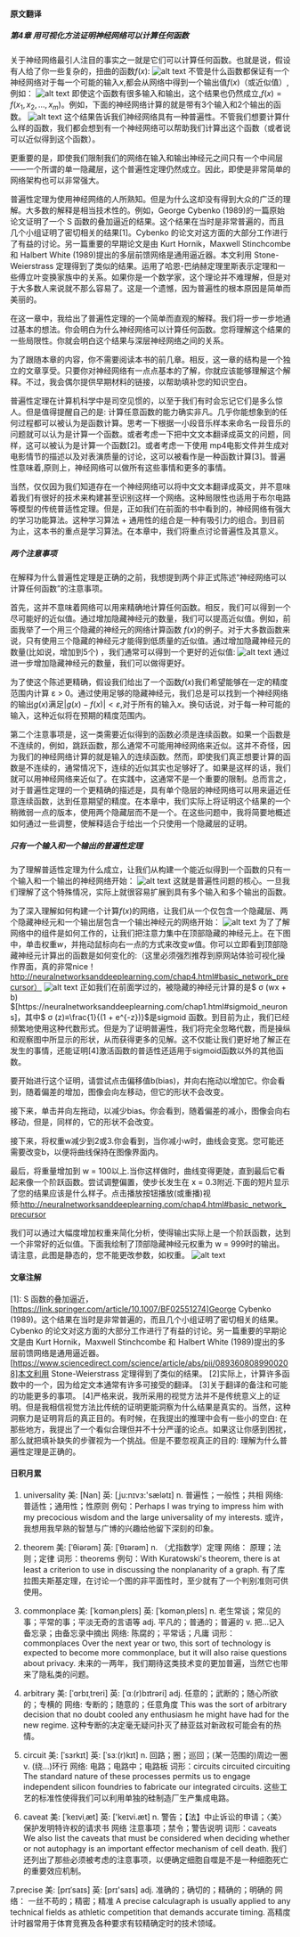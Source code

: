 #### 原文翻译

##### 第4章 用可视化方法证明神经网络可以计算任何函数

关于神经网络最引人注目的事实之一就是它们可以计算任何函数。也就是说，假设有人给了你一些复杂的，扭曲的函数$f(x)$:
![alt text](image.png)
不管是什么函数都保证有一个神经网络对于每一个可能的输入$x$,都会从网络中得到一个输出值$f(x)$（或近似值）,例如：
![alt text](image-1.png)
即使这个函数有很多输入和输出，这个结果也仍然成立,$f(x)=f(x_1,x_2,...,x_m)$。例如，下面的神经网络计算的就是带有3个输入和2个输出的函数。
![alt text](image-2.png)
这个结果告诉我们神经网络具有一种普遍性。不管我们想要计算什么样的函数，我们都会想到有一个神经网络可以帮助我们计算出这个函数（或者说可以近似得到这个函数）。

更重要的是，即使我们限制我们的网络在输入和输出神经元之间只有一个中间层——一个所谓的单一隐藏层，这个普遍性定理仍然成立。因此，即使是非常简单的网络架构也可以非常强大。

普遍性定理为使用神经网络的人所熟知。但是为什么这却没有得到大众的广泛的理解。大多数的解释是相当技术性的。例如，George Cybenko (1989)的一篇原始论文证明了一个 S 函数的叠加逼近的结果。这个结果在当时是非常普遍的，而且几个小组证明了密切相关的结果[1]。Cybenko 的论文对这方面的大部分工作进行了有益的讨论。另一篇重要的早期论文是由 Kurt Hornik，Maxwell Stinchcombe 和 Halbert White (1989)提出的多层前馈网络是通用逼近器。本文利用 Stone-Weierstrass 定理得到了类似的结果。运用了哈恩-巴纳赫定理里斯表示定理和一些傅立叶变换家族中的关系。如果你是一个数学家，这个理论并不难理解，但是对于大多数人来说就不那么容易了。这是一个遗憾，因为普遍性的根本原因是简单而美丽的。

在这一章中，我给出了普遍性定理的一个简单而直观的解释。我们将一步一步地通过基本的想法。你会明白为什么神经网络可以计算任何函数。您将理解这个结果的一些局限性。你就会明白这个结果与深层神经网络之间的关系。

为了跟随本章的内容，你不需要阅读本书的前几章。相反，这一章的结构是一个独立的文章享受。只要你对神经网络有一点点基本的了解，你就应该能够理解这个解释。不过，我会偶尔提供早期材料的链接，以帮助填补您的知识空白。

普遍性定理在计算机科学中是司空见惯的，以至于我们有时会忘记它们是多么惊人。但是值得提醒自己的是: 计算任意函数的能力确实非凡。几乎你能想象到的任何过程都可以被认为是函数计算。思考一下根据一小段音乐样本来命名一段音乐的问题就可以认为是计算一个函数。或者考虑一下把中文文本翻译成英文的问题，同样，这可以被认为是计算一个函数[2]。或者考虑一下使用 mp4电影文件并生成对电影情节的描述以及对表演质量的讨论，这可以被看作是一种函数计算[3]。普遍性意味着,原则上，神经网络可以做所有这些事情和更多的事情。

当然，仅仅因为我们知道存在一个神经网络可以将中文文本翻译成英文，并不意味着我们有很好的技术来构建甚至识别这样一个网络。这种局限性也适用于布尔电路等模型的传统普适性定理。但是，正如我们在前面的书中看到的，神经网络有强大的学习功能算法。这种学习算法 + 通用性的组合是一种有吸引力的组合。到目前为止，这本书的重点是学习算法。在本章中，我们将重点讨论普遍性及其意义。

##### 两个注意事项
在解释为什么普遍性定理是正确的之前，我想提到两个非正式陈述“神经网络可以计算任何函数”的注意事项。

首先，这并不意味着网络可以用来精确地计算任何函数。相反，我们可以得到一个尽可能好的近似值。通过增加隐藏神经元的数量，我们可以提高近似值。例如，前面我举了一个用三个隐藏的神经元的网络计算函数 $f(x)$的例子。对于大多数函数来说，只有使用三个隐藏的神经元才能得到低质量的近似值。通过增加隐藏神经元的数量(比如说，增加到5个) ，我们通常可以得到一个更好的近似值:
![alt text](image-3.png)
通过进一步增加隐藏神经元的数量，我们可以做得更好。

为了使这个陈述更精确，假设我们给出了一个函数$f(x)$我们希望能够在一定的精度范围内计算 ε > 0。通过使用足够的隐藏神经元，我们总是可以找到一个神经网络的输出$g(x)$满足$|g(x)-f(x)|< ε$,对于所有的输入$x$。换句话说，对于每一种可能的输入，这种近似将在预期的精度范围内。

第二个注意事项是，这一类需要近似得到的函数必须是连续函数。如果一个函数是不连续的，例如，跳跃函数，那么通常不可能用神经网络来近似。这并不奇怪，因为我们的神经网络计算的就是输入的连续函数。然而，即使我们真正想要计算的函数是不连续的，通常情况下，连续的近似其实也足够好了。如果是这样的话，我们就可以用神经网络来近似了。在实践中，这通常不是一个重要的限制。总而言之，对于普遍性定理的一个更精确的描述是，具有单个隐层的神经网络可以用来逼近任意连续函数，达到任意期望的精度。在本章中，我们实际上将证明这个结果的一个稍微弱一点的版本，使用两个隐藏层而不是一个。在这些问题中，我将简要地概述如何通过一些调整，使解释适合于给出一个只使用一个隐藏层的证明。

##### 只有一个输入和一个输出的普遍性定理
为了理解普适性定理为什么成立，让我们从构建一个能近似得到一个函数的只有一个输入和一个输出的神经网络开始：
![alt text](image-4.png)
这就是普遍性问题的核心。一旦我们理解了这个特殊情况，实际上就很容易扩展到具有多个输入和多个输出的函数。

为了深入理解如何构建一个计算$f(x)$的网络，让我们从一个仅包含一个隐藏层、两个隐藏神经元和一个输出层包含一个输出神经元的网络开始：
![alt text](image-5.png)
为了了解网络中的组件是如何工作的，让我们把注意力集中在顶部隐藏的神经元上。在下图中，单击权重$w$，并拖动鼠标向右一点的方式来改变$w$值。你可以立即看到顶部隐藏神经元计算出的函数是如何变化的:（这里必须强烈推荐到原网站体验可视化操作界面，真的非常nice！http://neuralnetworksanddeeplearning.com/chap4.html#basic_network_precursor）
![alt text](image-6.png)
正如我们在前面学过的，被隐藏的神经元计算的是$ σ (wx + b) $[https://neuralnetworksanddeeplearning.com/chap1.html#sigmoid_neurons]，其中$ σ (z)≡\frac{1}{(1 + e^{-z})}$是sigmoid 函数。到目前为止，我们已经频繁地使用这种代数形式。但是为了证明普遍性，我们将完全忽略代数，而是操纵和观察图中所显示的形状，从而获得更多的见解。这不仅能让我们更好地了解正在发生的事情，还能证明[4]激活函数的普适性还适用于sigmoid函数以外的其他函数。

要开始进行这个证明，请尝试点击偏移值b(bias)，并向右拖动以增加它。你会看到，随着偏差的增加，图像会向左移动，但它的形状不会改变。

接下来，单击并向左拖动，以减少bias。你会看到，随着偏差的减小，图像会向右移动，但是，同样的，它的形状不会改变。

接下来，将权重w减少到2或3.你会看到，当你减小w时，曲线会变宽。您可能还需要改变b，以便将曲线保持在图像界面内。

最后，将重量增加到 w = 100以上.当你这样做时，曲线变得更陡，直到最后它看起来像一个阶跃函数。尝试调整偏置，使步长发生在 x = 0.3附近.下面的短片显示了您的结果应该是什么样子。点击播放按钮播放(或重播)视频:http://neuralnetworksanddeeplearning.com/chap4.html#basic_network_precursor

我们可以通过大幅度增加权重来简化分析，使得输出实际上是一个阶跃函数，达到一个非常好的近似值。下面我绘制了顶部隐藏神经元权重为 w = 999时的输出。请注意，此图是静态的，您不能更改参数，如权重。
![alt text](image-7.png)



#### 文章注解
[1]: S 函数的叠加逼近，[https://link.springer.com/article/10.1007/BF02551274]George Cybenko (1989)。这个结果在当时是非常普遍的，而且几个小组证明了密切相关的结果。Cybenko 的论文对这方面的大部分工作进行了有益的讨论。另一篇重要的早期论文是由 Kurt Hornik，Maxwell Stinchcombe 和 Halbert White (1989)提出的多层前馈网络是通用逼近器。[https://www.sciencedirect.com/science/article/abs/pii/0893608089900208]本文利用 Stone-Weierstrass 定理得到了类似的结果。
[2]实际上，计算许多函数中的一个，因为给定文本通常有许多可接受的翻译。
[3]关于翻译的备注和可能的功能更多的事项。
[4]严格来说，我所采用的视觉方法并不是传统意义上的证明。但是我相信视觉方法比传统的证明更能洞察为什么结果是真实的。当然，这种洞察力是证明背后的真正目的。有时候，在我提出的推理中会有一些小的空白: 在那些地方，我提出了一个看似合理但并不十分严谨的论点。如果这让你感到困扰，那么就把填补缺失的步骤视为一个挑战。但是不要忽视真正的目的: 理解为什么普遍性定理是正确的。

#### 日积月累
1. universality
美: [Nan]
英: [ˌju:nɪvɜ:'sælətɪ]
n.	普遍性；一般性；共相
网络:	普适性；通用性；性原则
例句：Perhaps I was trying to impress him with my precocious wisdom and the large universality of my interests.
或许，我想用我早熟的智慧与广博的兴趣给他留下深刻的印象。
2. theorem
美: [ˈθiərəm]
英: [ˈθɪərəm]
n.	（尤指数学）定理
网络：	原理；法则；定律
词形：theorems
例句：With Kuratowski's theorem, there is at least a criterion to use in discussing the nonplanarity of a graph.
有了库拉图夫斯基定理，在讨论一个图的非平面性时，至少就有了一个判别准则可供使用。

3. commonplace
美: [ˈkɑmənˌpleɪs]
英: [ˈkɒmənˌpleɪs]
n.	老生常谈；常见的事；平常的事；平淡无奇的言语等
adj.	平凡的；普通的；普遍的
v.	把…记入备忘录；由备忘录中摘出
网络:	陈腐的；平常话；凡庸
词形：commonplaces
Over the next year or two, this sort of technology is expected to become more commonplace, but it will also raise questions about privacy.
未来的一两年，我们期待这类技术变的更加普遍，当然它也带来了隐私类的问题。

4. arbitrary
美: [ˈɑrbɪˌtreri]
英: [ˈɑː(r)bɪtrəri]
adj.	任意的；武断的；随心所欲的；专横的
网络:	专断的；随意的；任意角度
This was the sort of arbitrary decision that no doubt cooled any enthusiasm he might have had for the new regime.
这种专断的决定毫无疑问扑灭了赫亚兹对新政权可能会有的热情。

5. circuit
美: [ˈsɜrkɪt]
英: [ˈsɜː(r)kɪt]
n.	回路；圈；巡回；(某一范围的)周边一圈
v.	(绕…)环行
网络:	电路；电路中；电路板
词形：circuits circuited circuiting
The standard nature of these processes permits us to engage independent silicon foundries to fabricate our integrated circuits.
这些工艺的标准性使得我们可以利用单独的硅制造厂生产集成电路。

6. caveat
美: [ˈkeɪviˌæt]
英: ['keɪvi.æt]
n.	警告；【法】中止诉讼的申请；〈美〉保护发明特许权的请求书
网络	注意事项；禁令；警告说明
词形：caveats
We also list the caveats that must be considered when deciding whether or not autophagy is an important effector mechanism of cell death.
我们还列出了那些必须被考虑的注意事项，以便确定细胞自噬是不是一种细胞死亡的重要效应机制。

7.precise
美: [prɪˈsaɪs]
英: [prɪ'saɪs]
adj.	准确的；确切的；精确的；明确的
网络：	一丝不苟的；精密；精准
A precise calculagraph is usually applied to any technical fields as athletic competition that demands accurate timing.
高精度计时器常用于体育竞赛及各种要求有较精确定时的技术领域。